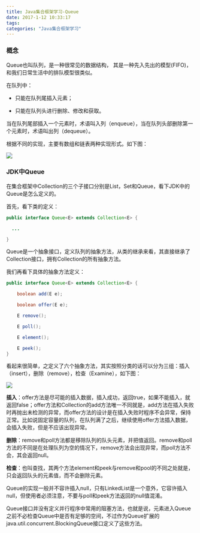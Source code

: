 ```yaml
---
title: Java集合框架学习-Queue
date: 2017-1-12 10:33:17
tags:
categories: "Java集合框架学习"
---
```


### 概念

Queue也叫队列，是一种很常见的数据结构， 其是一种先入先出的模型(FIFO)，和我们日常生活中的排队模型很类似。

在队列中：

  * 只能在队列尾插入元素；

  * 只能在队列头进行删除、修改和获取。

当在队列尾部插入一个元素时，术语叫入列（enqueue），当在队列头部删除第一个元素时，术语叫出列（dequeue）。

根据不同的实现，主要有数组和链表两种实现形式。如下图：

![](/images/categories/data_structure/java_collection_framework/queue_01.png)


### JDK中Queue

在集合框架中Collection的三个子接口分别是List，Set和Queue，看下JDK中的Queue是怎么定义的。

首先，看下类的定义：

```java
public interface Queue<E> extends Collection<E> {

  ...

}
```

<!--more-->

Queue是一个抽象接口，定义队列的抽象方法，从类的继承来看，其直接继承了Collection接口，拥有Collection的所有抽象方法。

我们再看下具体的抽象方法定义：

```java
public interface Queue<E> extends Collection<E> {

    boolean add(E e);

    boolean offer(E e);

    E remove();

    E poll();

    E element();

    E peek();
}
```

看起来很简单，之定义了六个抽象方法，其实按照分类的话可以分为三组：插入（insert），删除（remove），检查（Examine），如下图：

![](/images/categories/data_structure/java_collection_framework/queue-methods.png)

**插入**：offer方法是尽可能的插入数据，插入成功，返回true，如果不能插入，就返回false；offer方法和Collection的add方法唯一不同就是，add方法在插入失败时再抛出未检测的异常，而offer方法的设计是在插入失败时程序不会异常，保持正常。比如说固定容量的队列，在队列满了之后，继续使用offer方法插入数据，会插入失败，但是不应该出现异常。

**删除**：remove和poll方法都是移除队列的队头元素，并把值返回。remove和poll方法的不同是在处理队列为空的情况下，remove方法会出现异常，而poll方法不会，其会返回null。

**检查**：也叫查找，其两个方法element和peek与remove和pool的不同之处就是，只会返回队头的元素值，而不会删除元素。

Queue的实现一般并不容许插入null，只有LinkedList是一个意外，它容许插入null，但使用者必须注意，不要与poll和peek方法返回的null值混淆。

Queue接口并没有定义并行程序中常用的阻塞方法，也就是说，元素进入Queue之前不必检查Queue中是否有足够的空间，不过作为Queue扩展的java.util.concurrent.BlockingQueue接口定义了这些方法。
